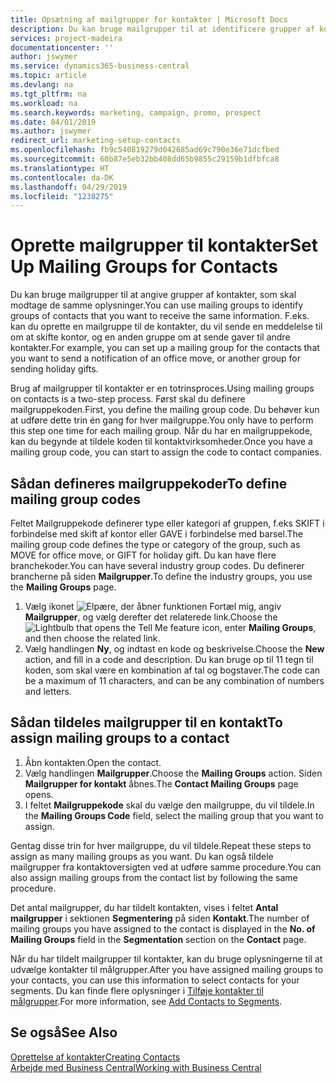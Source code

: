 ```yaml
---
title: Opsætning af mailgrupper for kontakter | Microsoft Docs
description: Du kan bruge mailgrupper til at identificere grupper af kontakter, som skal modtage de samme oplysninger, f.eks. til en marketingkampagne eller et fremstød.
services: project-madeira
documentationcenter: ''
author: jswymer
ms.service: dynamics365-business-central
ms.topic: article
ms.devlang: na
ms.tgt_pltfrm: na
ms.workload: na
ms.search.keywords: marketing, campaign, promo, prospect
ms.date: 04/01/2019
ms.author: jswymer
redirect_url: marketing-setup-contacts
ms.openlocfilehash: fb9c540819279d042685ad69c790e36e71dcfbed
ms.sourcegitcommit: 60b87e5eb32bb408dd65b9855c29159b1dfbfca8
ms.translationtype: HT
ms.contentlocale: da-DK
ms.lasthandoff: 04/29/2019
ms.locfileid: "1238275"
---
```

# <a name="set-up-mailing-groups-for-contacts"></a><span data-ttu-id="32f36-103">Oprette mailgrupper til kontakter</span><span class="sxs-lookup"><span data-stu-id="32f36-103">Set Up Mailing Groups for Contacts</span></span>
<span data-ttu-id="32f36-104">Du kan bruge mailgrupper til at angive grupper af kontakter, som skal modtage de samme oplysninger.</span><span class="sxs-lookup"><span data-stu-id="32f36-104">You can use mailing groups to identify groups of contacts that you want to receive the same information.</span></span> <span data-ttu-id="32f36-105">F.eks. kan du oprette en mailgruppe til de kontakter, du vil sende en meddelelse til om at skifte kontor, og en anden gruppe om at sende gaver til andre kontakter.</span><span class="sxs-lookup"><span data-stu-id="32f36-105">For example, you can set up a mailing group for the contacts that you want to send a notification of an office move, or another group for sending holiday gifts.</span></span>

<span data-ttu-id="32f36-106">Brug af mailgrupper til kontakter er en totrinsproces.</span><span class="sxs-lookup"><span data-stu-id="32f36-106">Using mailing groups on contacts is a two-step process.</span></span> <span data-ttu-id="32f36-107">Først skal du definere mailgruppekoden.</span><span class="sxs-lookup"><span data-stu-id="32f36-107">First, you define the mailing group code.</span></span> <span data-ttu-id="32f36-108">Du behøver kun at udføre dette trin én gang for hver mailgruppe.</span><span class="sxs-lookup"><span data-stu-id="32f36-108">You only have to perform this step one time for each mailing group.</span></span> <span data-ttu-id="32f36-109">Når du har en mailgruppekode, kan du begynde at tildele koden til kontaktvirksomheder.</span><span class="sxs-lookup"><span data-stu-id="32f36-109">Once you have a mailing group code, you can start to assign the code to contact companies.</span></span>

## <a name="to-define-mailing-group-codes"></a><span data-ttu-id="32f36-110">Sådan defineres mailgruppekoder</span><span class="sxs-lookup"><span data-stu-id="32f36-110">To define mailing group codes</span></span>
<span data-ttu-id="32f36-111">Feltet Mailgruppekode definerer type eller kategori af gruppen, f.eks SKIFT i forbindelse med skift af kontor eller GAVE i forbindelse med barsel.</span><span class="sxs-lookup"><span data-stu-id="32f36-111">The mailing group code defines the type or category of the group, such as MOVE for office move, or GIFT for holiday gift.</span></span> <span data-ttu-id="32f36-112">Du kan have flere branchekoder.</span><span class="sxs-lookup"><span data-stu-id="32f36-112">You can have several industry group codes.</span></span> <span data-ttu-id="32f36-113">Du definerer brancherne på siden **Mailgrupper**.</span><span class="sxs-lookup"><span data-stu-id="32f36-113">To define the industry groups, you use the **Mailing Groups** page.</span></span>

1. <span data-ttu-id="32f36-114">Vælg ikonet ![Elpære, der åbner funktionen Fortæl mig](media/ui-search/search_small.png "Fortæl mig, hvad du vil foretage dig"), angiv **Mailgrupper**, og vælg derefter det relaterede link.</span><span class="sxs-lookup"><span data-stu-id="32f36-114">Choose the ![Lightbulb that opens the Tell Me feature](media/ui-search/search_small.png "Tell me what you want to do") icon, enter **Mailing Groups**, and then choose the related link.</span></span>
2. <span data-ttu-id="32f36-115">Vælg handlingen **Ny**, og indtast en kode og beskrivelse.</span><span class="sxs-lookup"><span data-stu-id="32f36-115">Choose the **New** action, and fill in a code and description.</span></span> <span data-ttu-id="32f36-116">Du kan bruge op til 11 tegn til koden, som skal være en kombination af tal og bogstaver.</span><span class="sxs-lookup"><span data-stu-id="32f36-116">The code can be a maximum of 11 characters, and can be any combination of numbers and letters.</span></span>

## <a name="AssignMailGroupContact"></a> <span data-ttu-id="32f36-117">Sådan tildeles mailgrupper til en kontakt</span><span class="sxs-lookup"><span data-stu-id="32f36-117">To assign mailing groups to a contact</span></span>
1. <span data-ttu-id="32f36-118">Åbn kontakten.</span><span class="sxs-lookup"><span data-stu-id="32f36-118">Open the contact.</span></span>
2. <span data-ttu-id="32f36-119">Vælg handlingen **Mailgrupper**.</span><span class="sxs-lookup"><span data-stu-id="32f36-119">Choose the **Mailing Groups** action.</span></span> <span data-ttu-id="32f36-120">Siden **Mailgrupper for kontakt** åbnes.</span><span class="sxs-lookup"><span data-stu-id="32f36-120">The **Contact Mailing Groups** page opens.</span></span>
3. <span data-ttu-id="32f36-121">I feltet **Mailgruppekode** skal du vælge den mailgruppe, du vil tildele.</span><span class="sxs-lookup"><span data-stu-id="32f36-121">In the **Mailing Groups Code** field, select the mailing group that you want to assign.</span></span>

<span data-ttu-id="32f36-122">Gentag disse trin for hver mailgruppe, du vil tildele.</span><span class="sxs-lookup"><span data-stu-id="32f36-122">Repeat these steps to assign as many mailing groups as you want.</span></span> <span data-ttu-id="32f36-123">Du kan også tildele mailgrupper fra kontaktoversigten ved at udføre samme procedure.</span><span class="sxs-lookup"><span data-stu-id="32f36-123">You can also assign mailing groups from the contact list by following the same procedure.</span></span>

<span data-ttu-id="32f36-124">Det antal mailgrupper, du har tildelt kontakten, vises i feltet **Antal mailgrupper** i sektionen **Segmentering** på siden **Kontakt**.</span><span class="sxs-lookup"><span data-stu-id="32f36-124">The number of mailing groups you have assigned to the contact is displayed in the **No. of Mailing Groups** field in the **Segmentation** section on the **Contact** page.</span></span>

<span data-ttu-id="32f36-125">Når du har tildelt mailgrupper til kontakter, kan du bruge oplysningerne til at udvælge kontakter til målgrupper.</span><span class="sxs-lookup"><span data-stu-id="32f36-125">After you have assigned mailing groups to your contacts, you can use this information to select contacts for your segments.</span></span> <span data-ttu-id="32f36-126">Du kan finde flere oplysninger i [Tilføje kontakter til målgrupper](marketing-add-contact-segment.md).</span><span class="sxs-lookup"><span data-stu-id="32f36-126">For more information, see [Add Contacts to Segments](marketing-add-contact-segment.md).</span></span>

## <a name="see-also"></a><span data-ttu-id="32f36-127">Se også</span><span class="sxs-lookup"><span data-stu-id="32f36-127">See Also</span></span>
[<span data-ttu-id="32f36-128">Oprettelse af kontakter</span><span class="sxs-lookup"><span data-stu-id="32f36-128">Creating Contacts</span></span>](marketing-create-contact-companies.md)  
[<span data-ttu-id="32f36-129">Arbejde med Business Central</span><span class="sxs-lookup"><span data-stu-id="32f36-129">Working with Business Central</span></span>](ui-work-product.md)

